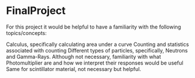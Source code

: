 # FinalProject
For this project it would be helpful to have a familiarity with the following topics/concepts:

Calculus, specifically calculating area under a curve
Counting and statistics associated with counting
Different types of particles, specifically, Neutrons and Gamma-Rays.
Although not necessary, familiarity with what Photomultiplier are and 
how we interpret their responses would be useful
Same for scintillator material, not necessary but helpful.
